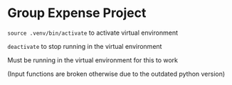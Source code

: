 # Group Expense Project

```source .venv/bin/activate``` to activate virtual environment

```deactivate``` to stop running in the virtual environment

Must be running in the virtual environment for this to work

(Input functions are broken otherwise due to the outdated python version)
